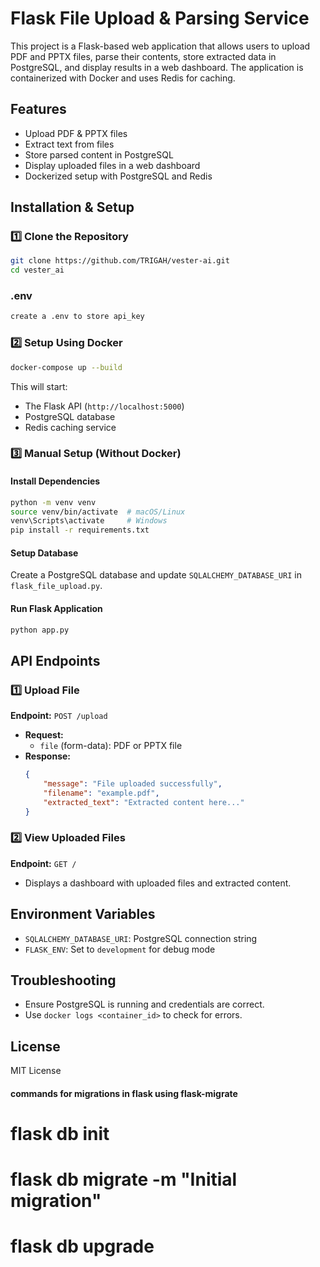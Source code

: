 # Flask File Upload & Parsing Service

This project is a Flask-based web application that allows users to upload PDF and PPTX files, parse their contents, store extracted data in PostgreSQL, and display results in a web dashboard. The application is containerized with Docker and uses Redis for caching.

## Features
- Upload PDF & PPTX files
- Extract text from files
- Store parsed content in PostgreSQL
- Display uploaded files in a web dashboard
- Dockerized setup with PostgreSQL and Redis

## Installation & Setup

### 1️⃣ Clone the Repository
```bash
git clone https://github.com/TRIGAH/vester-ai.git
cd vester_ai
```
### .env
```bash
create a .env to store api_key
```

### 2️⃣ Setup Using Docker
```bash
docker-compose up --build
```
This will start:
- The Flask API (`http://localhost:5000`)
- PostgreSQL database
- Redis caching service

### 3️⃣ Manual Setup (Without Docker)
#### Install Dependencies
```bash
python -m venv venv
source venv/bin/activate  # macOS/Linux
venv\Scripts\activate     # Windows
pip install -r requirements.txt
```
#### Setup Database
Create a PostgreSQL database and update `SQLALCHEMY_DATABASE_URI` in `flask_file_upload.py`.

#### Run Flask Application
```bash
python app.py
```

## API Endpoints

### 1️⃣ Upload File
**Endpoint:** `POST /upload`
- **Request:**
  - `file` (form-data): PDF or PPTX file
- **Response:**
  ```json
  {
      "message": "File uploaded successfully",
      "filename": "example.pdf",
      "extracted_text": "Extracted content here..."
  }
  ```

### 2️⃣ View Uploaded Files
**Endpoint:** `GET /`
- Displays a dashboard with uploaded files and extracted content.

## Environment Variables
- `SQLALCHEMY_DATABASE_URI`: PostgreSQL connection string
- `FLASK_ENV`: Set to `development` for debug mode

## Troubleshooting
- Ensure PostgreSQL is running and credentials are correct.
- Use `docker logs <container_id>` to check for errors.

## License
MIT License


#### commands for migrations in flask using flask-migrate

# flask db init
# flask db migrate -m "Initial migration"
# flask db upgrade